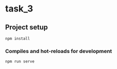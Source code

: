 # task_3

## Project setup

```
npm install
```

### Compiles and hot-reloads for development

```
npm run serve

```
